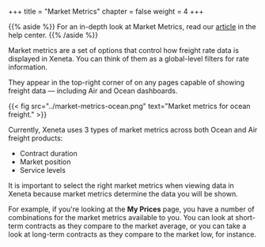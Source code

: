 +++
title = "Market Metrics"
chapter = false
weight = 4
+++

{{% aside %}} For an in-depth look at Market Metrics, read our <a href="https://support.xeneta.com/hc/en-us/articles/360000925173-Market-Metrics" target="_blank">article</a> in the help center. {{% /aside %}}

Market metrics are a set of options that control how freight rate data is displayed in Xeneta. You can think of them as a global-level filters for rate information.

 They appear in the top-right corner of on any pages capable of showing freight data — including Air and Ocean dashboards. 

{{< fig src="../market-metrics-ocean.png" text="Market metrics for ocean freight." >}}

Currently, Xeneta uses 3 types of market metrics across both Ocean and Air freight products:

* Contract duration
* Market position
* Service levels

It is important to select the right market metrics when viewing data in Xeneta because market metrics determine the data you will be shown.

For example, if you're looking at the **My Prices** page, you have a number of combinations for the market metrics available to you. You can look at short-term contracts as they compare to the market average, or you can take a look at long-term contracts as they compare to the market low, for instance. 